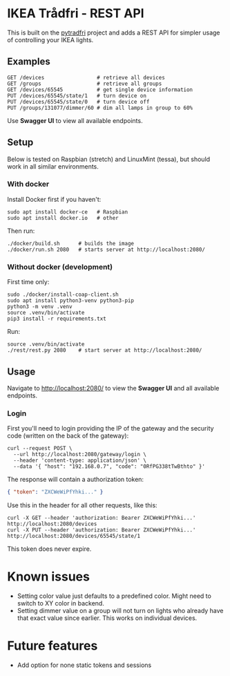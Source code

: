 # IKEA Trådfri - REST API
This is built on the [pytradfri](https://github.com/home-assistant-libs/pytradfri)
project and adds a REST API for simpler usage of controlling your IKEA lights.

## Examples
```shell
GET /devices                 # retrieve all devices
GET /groups                  # retrieve all groups
GET /devices/65545           # get single device information
PUT /devices/65545/state/1   # turn device on
PUT /devices/65545/state/0   # turn device off
PUT /groups/131077/dimmer/60 # dim all lamps in group to 60%
```

Use **Swagger UI** to view all available endpoints.

## Setup
Below is tested on Raspbian (stretch) and LinuxMint (tessa), but should work in all similar environments.

### With docker
Install Docker first if you haven't:
```shell
sudo apt install docker-ce   # Raspbian
sudo apt install docker.io   # other
```

Then run:
```shell
./docker/build.sh      # builds the image
./docker/run.sh 2080   # starts server at http://localhost:2080/
```

### Without docker (development)
First time only:
```shell
sudo ./docker/install-coap-client.sh
sudo apt install python3-venv python3-pip
python3 -m venv .venv
source .venv/bin/activate
pip3 install -r requirements.txt
```

Run:
```shell
source .venv/bin/activate
./rest/rest.py 2080    # start server at http://localhost:2080/
```

## Usage
Navigate to [http://localhost:2080/](http://localhost:2080/) to view the
**Swagger UI** and all available endpoints.

### Login
First you'll need to login providing the IP of the gateway and the security
code (written on the back of the gateway):

```shell
curl --request POST \
  --url http://localhost:2080/gateway/login \
  --header 'content-type: application/json' \
  --data '{ "host": "192.168.0.7", "code": "0RfPG338tTwBthto" }'
```

The response will contain a authorization token:
```json
{ "token": "ZXCWeWiPfYhki..." }
```

Use this in the header for all other requests, like this:

```shell
curl -X GET --header 'authorization: Bearer ZXCWeWiPfYhki...' http://localhost:2080/devices
curl -X PUT --header 'authorization: Bearer ZXCWeWiPfYhki...' http://localhost:2080/devices/65545/state/1
```

This token does never expire.

# Known issues

* Setting color value just defaults to a predefined color. Might need to switch to XY color in backend.
* Setting dimmer value on a group will not turn on lights who already have that exact value since earlier. This works on individual devices.

# Future features

* Add option for none static tokens and sessions
